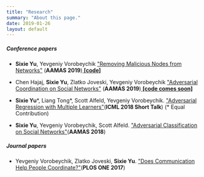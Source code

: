 ```yaml
---
title: "Research"
summary: "About this page."
date: 2019-01-26
layout: default
---
```



##### Conference papers
- **Sixie Yu**, Yevgeniy Vorobeychik ["Removing Malicious Nodes from Networks"](https://arxiv.org/abs/1812.11448) (**AAMAS 2019**)[  **[code]**  ](https://github.com/marsplus/RemoveMaliciousNodesFromNetwork)

- Chen Hajaj, **Sixie Yu**, Zlatko Joveski, Yevgeniy Vorobeychik ["Adversarial Coordination on Social Networks"](https://arxiv.org/abs/1808.01173) (**AAMAS 2019**)[  **[code comes soon]** ]()

- **Sixie Yu**\*, Liang Tong\*, Scott Alfeld, Yevgeniy Vorobeychik. ["Adversarial Regression with Multiple Learners"](https://arxiv.org/abs/1806.02256)(**ICML 2018 Short Talk**) (\* Equal Contribution)

- **Sixie Yu**, Yevgeniy Vorobeychik, Scott Alfeld. ["Adversarial Classification on Social Networks"](https://arxiv.org/abs/1801.08159)(**AAMAS 2018**)

##### Journal papers
- Yevgeniy Vorobeychik, Zlatko Joveski, **Sixie Yu**. ["Does Communication Help People Coordinate?"](http://journals.plos.org/plosone/article?id=10.1371/journal.pone.0170780)(**PLOS ONE 2017**)






